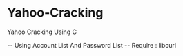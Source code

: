 Yahoo-Cracking
==============

Yahoo Cracking Using C

-- Using Account List And Password List
-- Require : libcurl